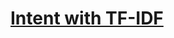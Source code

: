 # [Intent with TF-IDF](https://www.codecademy.com/paths/build-chatbots-with-python/tracks/retrieval-based-chatbots/modules/retrieval-based-chatbots/lessons/retrieval-based-chatbots/exercises/chatbots-intent-tfidf)
